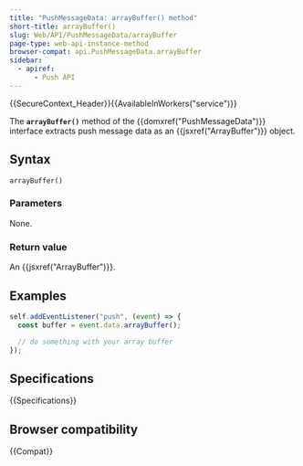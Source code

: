 ```yaml
---
title: "PushMessageData: arrayBuffer() method"
short-title: arrayBuffer()
slug: Web/API/PushMessageData/arrayBuffer
page-type: web-api-instance-method
browser-compat: api.PushMessageData.arrayBuffer
sidebar:
  - apiref:
      - Push API
---
```


{{SecureContext_Header}}{{AvailableInWorkers("service")}}

The **`arrayBuffer()`** method of the {{domxref("PushMessageData")}} interface extracts push message data as an {{jsxref("ArrayBuffer")}} object.

## Syntax

```js-nolint
arrayBuffer()
```

### Parameters

None.

### Return value

An {{jsxref("ArrayBuffer")}}.

## Examples

```js
self.addEventListener("push", (event) => {
  const buffer = event.data.arrayBuffer();

  // do something with your array buffer
});
```

## Specifications

{{Specifications}}

## Browser compatibility

{{Compat}}
